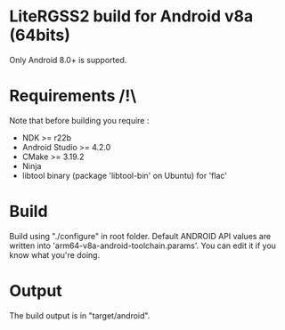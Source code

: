 # LiteRGSS2 build for Android v8a (64bits)

Only Android 8.0+ is supported.

# Requirements /!\

Note that before building you require :
 - NDK >= r22b
 - Android Studio >= 4.2.0
 - CMake >= 3.19.2
 - Ninja
 - libtool binary (package 'libtool-bin' on Ubuntu) for 'flac'

# Build

Build using "./configure" in root folder.
Default ANDROID API values are written into 'arm64-v8a-android-toolchain.params'.
You can edit it if you know what you're doing.

# Output

The build output is in "target/android".
